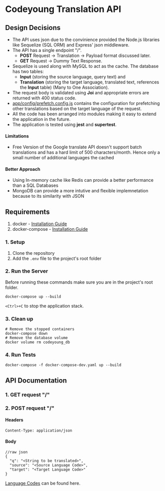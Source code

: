 # Codeyoung Translation API
## Design Decisions
- The API uses json due to the convinience provided the Node.js libraries like Sequelize (SQL ORM) and Express' json middleware.
- The API has a single endpoint "/". 
  - **POST** Request -> Translation -> Payload format discussed later.
  - **GET** Request -> Dummy Text Response.
- Sequelize is used along with MySQL to act as the cache. The database has two tables:
  - **Input** (storing the source language, query text) and 
  - **Translation** (storing the target language, translated text, references the **Input** table) (Many to One Association).
- The request body is validated using **Joi** and appropriate errors are returned with 400 status code.
- [app/config/prefetch.config.js](https://github.com/atishekk/codeyoung_translation_api/blob/main/app/config/prefetch.config.js) contains the configuration for prefetching other translations based on the target language of the request.
- All the code has been arranged into modules making it easy to extend the application in the future.
- The application is tested using **jest** and **supertest**.

#### Limitations
- Free Version of the Google translate API doesn't support batch translations and has a hard limit of 500 characters/month. Hence only
a small number of additional languages the cached

#### Better Approach
- Using In-memory cache like Redis can provide a better performance than a SQL Databases
- MongoDB can provide a more intutive and flexible implemnetation because to its similarity with JSON

## Requirements
1. docker - [Installation Guide](https://docs.docker.com/engine/install/)
2. docker-compose - [Installation Guide](https://docs.docker.com/compose/install/)

### 1. Setup
1. Clone the repository
2. Add the `.env` file to the project's root folder

### 2. Run the Server
Before running these commands make sure you are in the project's root folder.
    
    docker-compose up --build
`<Ctrl>+C` to stop the application stack.

### 3. Clean up
    # Remove the stopped containers
    docker-compose down
    # Remove the database volume
    docker volume rm codeyoung_db
### 4. Run Tests
    docker-compose -f docker-compose-dev.yaml up --build
    
## API Documentation
### 1. GET request "/"

### 2. POST request "/"
#### Headers
    Content-Type: application/json
#### Body
    //raw json
    {
      "q": "<String to be translated>",
      "source": "<Source Language Code>",
      "target": "<Target Language Code>"
    }
[Language Codes](https://cloud.google.com/translate/docs/languages) can be found here.
